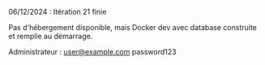 06/12/2024 : Itération 21 finie

Pas d'hébergement disponible, mais Docker dev avec database construite et remplie au démarrage.

Administrateur :
user@example.com
password123
